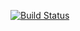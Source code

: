 [![Build Status](https://travis-ci.org/bennyn/node-app.svg?branch=master)](https://travis-ci.org/bennyn/node-app)
